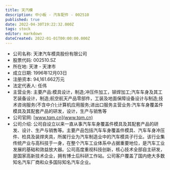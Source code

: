 ```yaml
---
title: 天汽模
description: 中小板 - 汽车配件 - 002510
published: true
date: 2022-04-30T19:22:32.000Z
tags: stock
editor: markdown
dateCreated: 2022-01-01T00:00:00.000Z
---
```


- 公司名称: 天津汽车模具股份有限公司
- 股票代码: 002510.SZ
- 所在地: 天津 - 天津市
- 成立日期: 1996年12月03日
- 注册资本: 94,161.662万元
- 法定代表人: 任伟
- 主营业务: 主要产品:模具设计，制造;冲压件加工，铆焊加工;汽车车身及其工艺装备设计，制造;航空航天产品零部件，工装及地面保障设备设计与制造;技术咨询服务(不含中介);计算机应用服务;进出口服务主营业务:汽车车身覆盖件模具及其配套产品的研发，设计，生产与销售等
- 公司官网: [www.tqm.cn](www.tqm.cn)
- 公司介绍: 公司自设立以来一直从事汽车车身覆盖件模具及其配套产品的研发、设计、生产与销售等。主要产品包括汽车车身覆盖件模具、汽车车身冲压件、检具及装焊夹具，所属行业为汽车制造业中的汽车模具子行业。该行业集传统产业与高科技于一身，在整个汽车工业体系中占据重要地位，是汽车工业发展的基础和效益放大器。公司高度重视科技创新，核心技术全部自主研发，是国家高新技术企业，拥有博士后科研工作站。公司客户覆盖了国内绝大多数知名汽车厂商和众多国际知名汽车企业。



